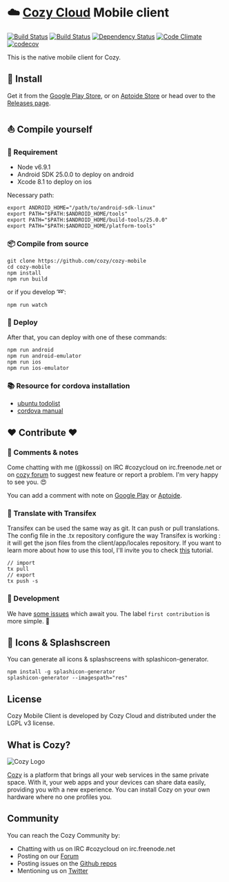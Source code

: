 # :cloud: [Cozy Cloud][0] Mobile client

[![Build Status][1]][2]
[![Build Status][20]][21]
[![Dependency Status][3]][4]
[![Code Climate][5]][6]
[![codecov][18]][19]

This is the native mobile client for Cozy.


## :rocket: Install

Get it from the [Google Play Store][7],
or on [Aptoide Store][8]
or head over to the [Releases page][9].


## :boat: Compile yourself

### :wrench: Requirement

- Node v6.9.1
- Android SDK 25.0.0 to deploy on android
- Xcode 8.1 to deploy on ios

Necessary path:

    export ANDROID_HOME="/path/to/android-sdk-linux"
    export PATH="$PATH:$ANDROID_HOME/tools"
    export PATH="$PATH:$ANDROID_HOME/build-tools/25.0.0"
    export PATH="$PATH:$ANDROID_HOME/platform-tools"


### :package: Compile from source

    git clone https://github.com/cozy/cozy-mobile
    cd cozy-mobile
    npm install
    npm run build

or if you develop :loop::

    npm run watch


### :helicopter: Deploy

After that, you can deploy with one of these commands:

    npm run android
    npm run android-emulator
    npm run ios
    npm run ios-emulator


### :books: Resource for cordova installation

 - [ubuntu todolist][10]
 - [cordova manual][11]


## :heart: Contribute :heart:


### :speech_balloon: Comments & notes

Come chatting with me (@kosssi) on IRC #cozycloud on irc.freenode.net or on
[cozy forum][12] to suggest new feature or report a
problem. I'm very happy to see you. :heart_eyes:

You can add a comment with note on [Google Play][7] or [Aptoide][8].


### :book: Translate with Transifex

Transifex can be used the same way as git. It can push or pull translations. The
config file in the .tx repository configure the way Transifex is working : it
will get the json files from the client/app/locales repository.
If you want to learn more about how to use this tool, I'll invite you to check
 [this][13] tutorial.

    // import
    tx pull
    // export
    tx push -s


### :tada: Development

We have [some issues][14] which await
you. The label `first contribution` is more simple. :hatching_chick:


## :rainbow: Icons & Splashscreen

You can generate all icons & splashscreens with splashicon-generator.

    npm install -g splashicon-generator
    splashicon-generator --imagespath="res"


## License

Cozy Mobile Client is developed by Cozy Cloud and distributed under the LGPL v3
license.


## What is Cozy?

![Cozy Logo][15]

[Cozy][0] is a platform that brings all your web services in the
same private space.  With it, your web apps and your devices can share data
easily, providing you
with a new experience. You can install Cozy on your own hardware where no one
profiles you.


## Community

You can reach the Cozy Community by:

* Chatting with us on IRC #cozycloud on irc.freenode.net
* Posting on our [Forum][12]
* Posting issues on the [Github repos][16]
* Mentioning us on [Twitter][17]


[0]:  https://cozy.io
[1]:  https://travis-ci.org/cozy/cozy-mobile.svg?branch=master
[2]:  https://travis-ci.org/cozy/cozy-mobile
[3]:  https://www.versioneye.com/user/projects/5845a7f6b48c9300487974c5/badge.svg
[4]:  https://www.versioneye.com/user/projects/5845a7f6b48c9300487974c5
[5]:  https://codeclimate.com/github/cozy/cozy-mobile/badges/gpa.svg
[6]:  https://codeclimate.com/github/cozy/cozy-mobile
[7]:  https://play.google.com/store/apps/details?id=io.cozy.files_client
[8]:  https://cozy.store.aptoide.com/app/market/io.cozy.files_client/103058/19682485/Cozy
[9]:  https://github.com/cozy/cozy-mobile/releases
[10]: http://askubuntu.com/questions/318246/complete-installation-guide-for-android-sdk-adt-bundle-on-ubuntu
[11]: https://cordova.apache.org/docs/en/latest/guide/platforms/android/index.html
[12]: https://forum.cozy.io
[13]: http://docs.transifex.com/introduction/
[14]: https://github.com/cozy/cozy-mobile/issues
[15]: https://raw.github.com/cozy/cozy-setup/gh-pages/assets/images/happycloud.png
[16]: https://github.com/cozy/
[17]: https://twitter.com/mycozycloud
[18]: https://codecov.io/gh/cozy/cozy-mobile/branch/master/graph/badge.svg
[19]: https://codecov.io/gh/cozy/cozy-mobile
[20]: https://www.bitrise.io/app/36b370453746d4d3.svg?token=InnoPe-xAPqYJWkC9aWNYw&branch=master
[21]: https://www.bitrise.io/app/36b370453746d4d3
